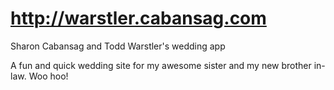http://warstler.cabansag.com
========

Sharon Cabansag and Todd Warstler's wedding app

A fun and quick wedding site for my awesome sister and my new brother in-law.  Woo hoo!
